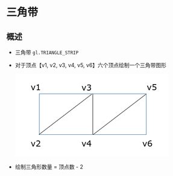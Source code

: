# 三角带

## 概述

+ 三角带 `gl.TRIANGLE_STRIP`

+ 对于顶点【v1, v2, v3, v4, v5, v6】六个顶点绘制一个三角带图形

  ![alt text](images/三角带.png)

+ 绘制三角形数量 = 顶点数 - 2
